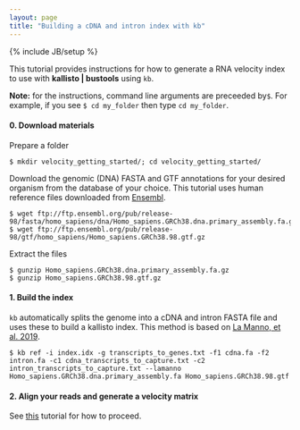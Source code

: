 ```yaml
---
layout: page
title: "Building a cDNA and intron index with kb"
---
```


{% include JB/setup %}

This tutorial provides instructions for how to generate a RNA velocity index to use with __kallisto &#124; bustools__ using `kb`.

__Note:__ for the instructions, command line arguments are preceeded by`$`. For example, if you see `$ cd my_folder` then type `cd my_folder`.

#### 0. Download materials
Prepare a folder
```
$ mkdir velocity_getting_started/; cd velocity_getting_started/
```

Download the genomic (DNA) FASTA and GTF annotations for your desired organism from the database of your choice. This tutorial uses human reference files downloaded from [Ensembl](https://uswest.ensembl.org/info/data/ftp/index.html).
```
$ wget ftp://ftp.ensembl.org/pub/release-98/fasta/homo_sapiens/dna/Homo_sapiens.GRCh38.dna.primary_assembly.fa.gz
$ wget ftp://ftp.ensembl.org/pub/release-98/gtf/homo_sapiens/Homo_sapiens.GRCh38.98.gtf.gz
```
Extract the files
```
$ gunzip Homo_sapiens.GRCh38.dna.primary_assembly.fa.gz
$ gunzip Homo_sapiens.GRCh38.98.gtf.gz
```

#### 1. Build the index
`kb` automatically splits the genome into a cDNA and intron FASTA file and uses these to build a kallisto index. This method is based on [La Manno, et al. 2019](https://doi.org/10.1038/s41586-018-0414-6).
```
$ kb ref -i index.idx -g transcripts_to_genes.txt -f1 cdna.fa -f2 intron.fa -c1 cdna_transcripts_to_capture.txt -c2 intron_transcripts_to_capture.txt --lamanno Homo_sapiens.GRCh38.dna.primary_assembly.fa Homo_sapiens.GRCh38.98.gtf
```

#### 2. Align your reads and generate a velocity matrix
See [this](kb_velocity_tutorial.html) tutorial for how to proceed.
